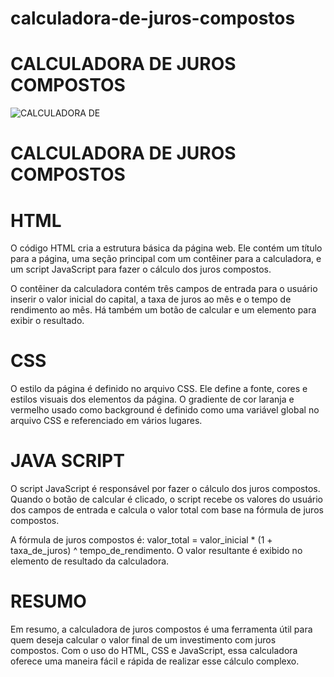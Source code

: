 # calculadora-de-juros-compostos
# CALCULADORA DE JUROS COMPOSTOS

![CALCULADORA DE](https://user-images.githubusercontent.com/126616878/225813459-79e54d4e-30a2-4e8a-a80c-62dea04ef493.png)

# CALCULADORA DE JUROS COMPOSTOS

# HTML
O código HTML cria a estrutura básica da página web. Ele contém um título para a página, uma seção principal com um contêiner para a calculadora, e um script JavaScript para fazer o cálculo dos juros compostos.

O contêiner da calculadora contém três campos de entrada para o usuário inserir o valor inicial do capital, a taxa de juros ao mês e o tempo de rendimento ao mês. Há também um botão de calcular e um elemento para exibir o resultado.

# CSS
O estilo da página é definido no arquivo CSS. Ele define a fonte, cores e estilos visuais dos elementos da página. O gradiente de cor laranja e vermelho usado como background é definido como uma variável global no arquivo CSS e referenciado em vários lugares.

# JAVA SCRIPT
O script JavaScript é responsável por fazer o cálculo dos juros compostos. Quando o botão de calcular é clicado, o script recebe os valores do usuário dos campos de entrada e calcula o valor total com base na fórmula de juros compostos.

A fórmula de juros compostos é: valor_total = valor_inicial * (1 + taxa_de_juros) ^ tempo_de_rendimento. O valor resultante é exibido no elemento de resultado da calculadora.

# RESUMO
Em resumo, a calculadora de juros compostos é uma ferramenta útil para quem deseja calcular o valor final de um investimento com juros compostos. Com o uso do HTML, CSS e JavaScript, essa calculadora oferece uma maneira fácil e rápida de realizar esse cálculo complexo.

